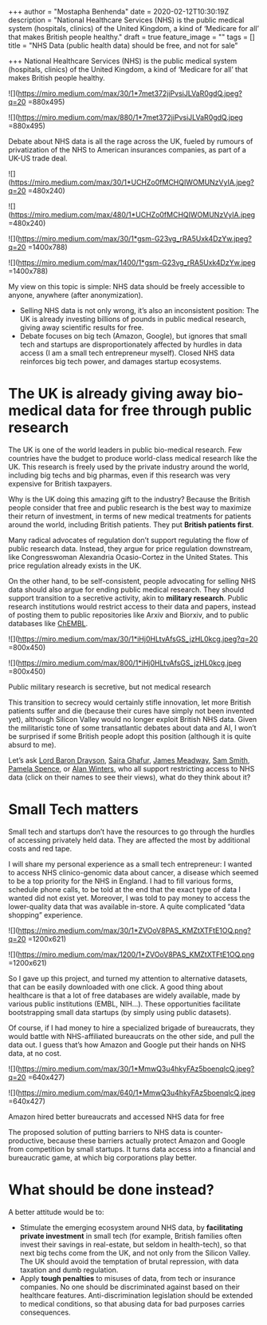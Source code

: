 +++
author = "Mostapha Benhenda"
date = 2020-02-12T10:30:19Z
description = "National Healthcare Services (NHS) is the public medical system (hospitals, clinics) of the United Kingdom, a kind of ‘Medicare for all’ that makes British people healthy."
draft = true
feature_image = ""
tags = []
title = "NHS Data (public health data) should be free, and not for sale"

+++
National Healthcare Services (NHS) is the public medical system (hospitals, clinics) of the United Kingdom, a kind of ‘Medicare for all’ that makes British people healthy.

![](https://miro.medium.com/max/30/1*7met372jiPvsiJLVaR0gdQ.jpeg?q=20 =880x495)

![](https://miro.medium.com/max/880/1*7met372jiPvsiJLVaR0gdQ.jpeg =880x495)

Debate about NHS data is all the rage across the UK, fueled by rumours of privatization of the NHS to American insurances companies, as part of a UK-US trade deal.

![](https://miro.medium.com/max/30/1*UCHZo0fMCHQIWOMUNzVyIA.jpeg?q=20 =480x240)

![](https://miro.medium.com/max/480/1*UCHZo0fMCHQIWOMUNzVyIA.jpeg =480x240)

![](https://miro.medium.com/max/30/1*gsm-G23vg_rRA5Uxk4DzYw.jpeg?q=20 =1400x788)

![](https://miro.medium.com/max/1400/1*gsm-G23vg_rRA5Uxk4DzYw.jpeg =1400x788)

My view on this topic is simple: NHS data should be freely accessible to anyone, anywhere (after anonymization).

* Selling NHS data is not only wrong, it’s also an inconsistent position: The UK is already investing billions of pounds in public medical research, giving away scientific results for free.
* Debate focuses on big tech (Amazon, Google), but ignores that small tech and startups are disproportionately affected by hurdles in data access (I am a small tech entrepreneur myself). Closed NHS data reinforces big tech power, and damages startup ecosystems.

# The UK is already giving away bio-medical data for free through public research

The UK is one of the world leaders in public bio-medical research. Few countries have the budget to produce world-class medical research like the UK. This research is freely used by the private industry around the world, including big techs and big pharmas, even if this research was very expensive for British taxpayers.

Why is the UK doing this amazing gift to the industry? Because the British people consider that free and public research is the best way to maximize their return of investment, in terms of new medical treatments for patients around the world, including British patients. They put **British patients first**.

Many radical advocates of regulation don’t support regulating the flow of public research data. Instead, they argue for price regulation downstream, like Congresswoman Alexandria Ocasio-Cortez in the United States. This price regulation already exists in the UK.

On the other hand, to be self-consistent, people advocating for selling NHS data should also argue for ending public medical research. They should support transition to a secretive activity, akin to **military research**. Public research institutions would restrict access to their data and papers, instead of posting them to public repositories like Arxiv and Biorxiv, and to public databases like [ChEMBL](https://www.ebi.ac.uk/chembl/).

![](https://miro.medium.com/max/30/1*iHj0HLtvAfsGS_jzHL0kcg.jpeg?q=20 =800x450)

![](https://miro.medium.com/max/800/1*iHj0HLtvAfsGS_jzHL0kcg.jpeg =800x450)

Public military research is secretive, but not medical research

This transition to secrecy would certainly stifle innovation, let more British patients suffer and die (because their cures have simply not been invented yet), although Silicon Valley would no longer exploit British NHS data. Given the militaristic tone of some transatlantic debates about data and AI, I won’t be surprised if some British people adopt this position (although it is quite absurd to me).

Let’s ask [Lord Baron Drayson](https://www.bloomberg.com/news/articles/2019-07-18/a-former-science-minister-wants-to-fund-the-nhs-by-selling-patient-data), [Saira Ghafur](https://www.kingsfund.org.uk/sites/default/files/2019-03/Saira%20Ghafur_0.pdf), [James Meadway](https://www.theguardian.com/commentisfree/2019/dec/09/nhs-data-goldmine-value-private-companies), [Sam Smith](https://www.prospectmagazine.co.uk/politics/nhs-election-health-data-amazon-brexit-sold-off-breach), [Pamela Spence](https://www.ey.com/en_gl/life-sciences/how-we-can-place-a-value-on-health-care-data), or [Alan Winters](https://www.thetimes.co.uk/article/us-tech-firms-want-access-to-10bn-nhs-health-data-zpqwkj6pp), who all support restricting access to NHS data (click on their names to see their views), what do they think about it?

# Small Tech matters

Small tech and startups don’t have the resources to go through the hurdles of accessing privately held data. They are affected the most by additional costs and red tape.

I will share my personal experience as a small tech entrepreneur: I wanted to access NHS clinico-genomic data about cancer, a disease which seemed to be a top priority for the NHS in England. I had to fill various forms, schedule phone calls, to be told at the end that the exact type of data I wanted did not exist yet. Moreover, I was told to pay money to access the lower-quality data that was available in-store. A quite complicated “data shopping” experience.

![](https://miro.medium.com/max/30/1*ZVOoV8PAS_KMZtXTFtE1OQ.png?q=20 =1200x621)

![](https://miro.medium.com/max/1200/1*ZVOoV8PAS_KMZtXTFtE1OQ.png =1200x621)

So I gave up this project, and turned my attention to alternative datasets, that can be easily downloaded with one click. A good thing about healthcare is that a lot of free databases are widely available, made by various public institutions (EMBL, NIH…). These opportunities facilitate bootstrapping small data startups (by simply using public datasets).

Of course, if I had money to hire a specialized brigade of bureaucrats, they would battle with NHS-affiliated bureaucrats on the other side, and pull the data out. I guess that’s how Amazon and Google put their hands on NHS data, at no cost.

![](https://miro.medium.com/max/30/1*MmwQ3u4hkyFAz5boenqlcQ.jpeg?q=20 =640x427)

![](https://miro.medium.com/max/640/1*MmwQ3u4hkyFAz5boenqlcQ.jpeg =640x427)

Amazon hired better bureaucrats and accessed NHS data for free

The proposed solution of putting barriers to NHS data is counter-productive, because these barriers actually protect Amazon and Google from competition by small startups. It turns data access into a financial and bureaucratic game, at which big corporations play better.

# What should be done instead?

A better attitude would be to:

* Stimulate the emerging ecosystem around NHS data, by **facilitating private investment** in small tech (for example, British families often invest their savings in real-estate, but seldom in health-tech), so that next big techs come from the UK, and not only from the Silicon Valley. The UK should avoid the temptation of brutal repression, with data taxation and dumb regulation.
* Apply **tough penalties** to misuses of data, from tech or insurance companies. No one should be discriminated against based on their healthcare features. Anti-discrimination legislation should be extended to medical conditions, so that abusing data for bad purposes carries consequences.